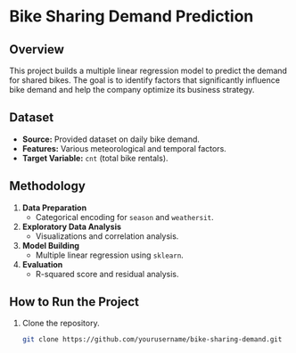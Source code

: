 # Bike Sharing Demand Prediction

## Overview
This project builds a multiple linear regression model to predict the demand for shared bikes. The goal is to identify factors that significantly influence bike demand and help the company optimize its business strategy.

## Dataset
- **Source:** Provided dataset on daily bike demand.
- **Features:** Various meteorological and temporal factors.
- **Target Variable:** `cnt` (total bike rentals).

## Methodology
1. **Data Preparation**
   - Categorical encoding for `season` and `weathersit`.
2. **Exploratory Data Analysis**
   - Visualizations and correlation analysis.
3. **Model Building**
   - Multiple linear regression using `sklearn`.
4. **Evaluation**
   - R-squared score and residual analysis.

## How to Run the Project
1. Clone the repository.
   ```bash
   git clone https://github.com/yourusername/bike-sharing-demand.git
